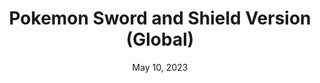 ---
layout: gba
title: "Pokemon Sword and Shield Version (Global)"
categories:
 - approved
 - nds
 - universal
 - safe
tags:
- pokemon
- rpg
date: May 10, 2023
permalink: /games/pokemon-sword-shield/play/details
publisher: (Not) Gamefreak
id: pokemon-sword-shield
---